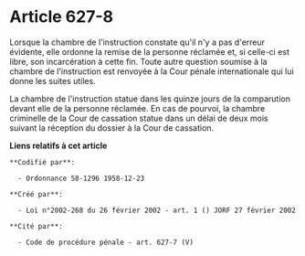 # Article 627-8

Lorsque la chambre de l'instruction constate qu'il n'y a pas d'erreur évidente, elle ordonne la remise de la personne
réclamée et, si celle-ci est libre, son incarcération à cette fin. Toute autre question soumise à la chambre de l'instruction
est renvoyée à la Cour pénale internationale qui lui donne les suites utiles.

La chambre de l'instruction statue dans les quinze jours de la comparution devant elle de la personne réclamée. En cas de
pourvoi, la chambre criminelle de la Cour de cassation statue dans un délai de deux mois suivant la réception du dossier à la
Cour de cassation.

**Liens relatifs à cet article**

	**Codifié par**:

	  - Ordonnance 58-1296 1958-12-23

	**Créé par**:

	  - Loi n°2002-268 du 26 février 2002 - art. 1 () JORF 27 février 2002

	**Cité par**:

	  - Code de procédure pénale - art. 627-7 (V)
